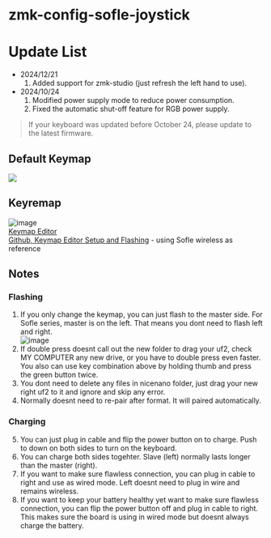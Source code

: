 # zmk-config-sofle-joystick


# Update List

- 2024/12/21
  1. Added support for zmk-studio (just refresh the left hand to use).
- 2024/10/24
  1. Modified power supply mode to reduce power consumption.
  2. Fixed the automatic shut-off feature for RGB power supply.

> If your keyboard was updated before October 24, please update to the latest firmware.
> 




## Default Keymap
<img src="keymap-drawer/sofle.svg" ><br>

## Keyremap 
![image](https://github.com/user-attachments/assets/aff18043-b340-4cdd-8b5c-e1b8ae91f315)
<br>
[Keymap Editor](https://nickcoutsos.github.io/keymap-editor/) <br>
[Github, Keymap Editor Setup and Flashing](https://github.com/superxc3/zmk_config_sofle#steps) - using Sofle wireless as reference<br>

## Notes
### Flashing
1. If you only change the keymap, you can just flash to the master side. For Sofle series, master is on the left. That means you dont need to flash left and right.<br>
![image](https://github.com/user-attachments/assets/6546c3b6-5f4b-4fd0-9774-6cfbc9a624cf)<br>
2. If double press doesnt call out the new folder to drag your uf2, check MY COMPUTER any new drive, or you have to double press even faster. You also can use key combination above by holding thumb and press the green button twice.
3. You dont need to delete any files in nicenano folder, just drag your new right uf2 to it and ignore and skip any error.
4. Normally doesnt need to re-pair after format. It will paired automatically.
   
### Charging
5. You can just plug in cable and flip the power button on to charge. Push to down on both sides to turn on the keyboard.
6. You can charge both sides togehter. Slave (left) normally lasts longer than the master (right).
7. If you want to make sure flawless connection, you can plug in cable to right and use as wired mode. Left doesnt need to plug in wire and remains wireless.
8. If you want to keep your battery healthy yet want to make sure flawless connection, you can flip the power button off and plug in cable to right. This makes sure the board is using in wired mode but doesnt always charge the battery.








